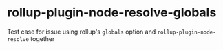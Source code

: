 # rollup-plugin-node-resolve-globals
Test case for issue using rollup's `globals` option and `rollup-plugin-node-resolve` together
